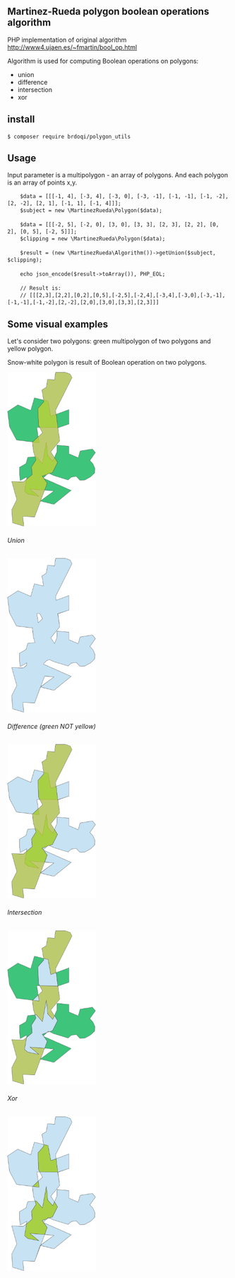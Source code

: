 ## Martinez-Rueda polygon boolean operations algorithm
PHP implementation of original algorithm <http://www4.ujaen.es/~fmartin/bool_op.html>

Algorithm is used for computing Boolean operations on polygons:
- union
- difference
- intersection
- xor
## install
```
$ composer require brdoqi/polygon_utils
```
## Usage
Input parameter is a multipolygon - an array of polygons. And each polygon is an array of points x,y.
```
    $data = [[[-1, 4], [-3, 4], [-3, 0], [-3, -1], [-1, -1], [-1, -2], [2, -2], [2, 1], [-1, 1], [-1, 4]]];
    $subject = new \MartinezRueda\Polygon($data);
    
    $data = [[[-2, 5], [-2, 0], [3, 0], [3, 3], [2, 3], [2, 2], [0, 2], [0, 5], [-2, 5]]];
    $clipping = new \MartinezRueda\Polygon($data);
    
    $result = (new \MartinezRueda\Algorithm())->getUnion($subject, $clipping);
    
    echo json_encode($result->toArray()), PHP_EOL;
    
    // Result is:
    // [[[2,3],[2,2],[0,2],[0,5],[-2,5],[-2,4],[-3,4],[-3,0],[-3,-1],[-1,-1],[-1,-2],[2,-2],[2,0],[3,0],[3,3],[2,3]]]
```
## Some visual examples
Let's consider two polygons: green multipolygon of two polygons and yellow polygon.

Snow-white polygon is result of Boolean operation on two polygons.

<img src="https://raw.githubusercontent.com/kudm761/kudm761.github.io/master/docs/aa_polygon_original.png" width="200">

###### Union
<img src="https://raw.githubusercontent.com/kudm761/kudm761.github.io/master/docs/aa_polygon_union.png" width="200">

###### Difference (green NOT yellow)
<img src="https://raw.githubusercontent.com/kudm761/kudm761.github.io/master/docs/aa_polygon_difference.png" width="200">

###### Intersection
<img src="https://raw.githubusercontent.com/kudm761/kudm761.github.io/master/docs/aa_polygon_intersection.png" width="200">

###### Xor
<img src="https://raw.githubusercontent.com/kudm761/kudm761.github.io/master/docs/aa_polygon_xor.png" width="200">
